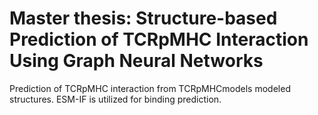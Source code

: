 # Master thesis: Structure-based Prediction of TCRpMHC Interaction Using Graph Neural Networks
Prediction of TCRpMHC interaction from TCRpMHCmodels modeled structures. ESM-IF is utilized for binding prediction.
